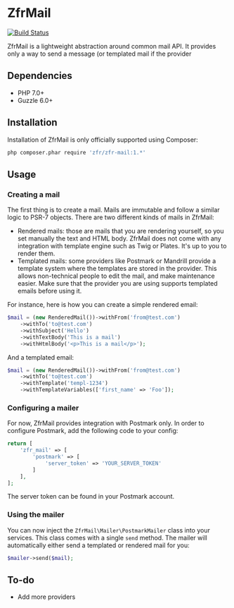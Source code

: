 ZfrMail
============

[![Build Status](https://travis-ci.org/zf-fr/zfr-mail.svg)](https://travis-ci.org/zf-fr/zfr-mail)

ZfrMail is a lightweight abstraction around common mail API. It provides only a way to send a message (or templated mail if
the provider

## Dependencies

* PHP 7.0+
* Guzzle 6.0+

## Installation

Installation of ZfrMail is only officially supported using Composer:

```sh
php composer.phar require 'zfr/zfr-mail:1.*'
```

## Usage

### Creating a mail

The first thing is to create a mail. Mails are immutable and follow a similar logic to PSR-7 objects. There are
two different kinds of mails in ZfrMail:

* Rendered mails: those are mails that you are rendering yourself, so you set manually the text and HTML body. ZfrMail
does not come with any integration with template engine such as Twig or Plates. It's up to you to render them.
* Templated mails: some providers like Postmark or Mandrill provide a template system where the templates are stored
in the provider. This allows non-technical people to edit the mail, and make maintenance easier. Make sure that the
provider you are using supports templated emails before using it.

For instance, here is how you can create a simple rendered email:

```php
$mail = (new RenderedMail())->withFrom('from@test.com')
    ->withTo('to@test.com')
    ->withSubject('Hello')
    ->withTextBody('This is a mail')
    ->withHtmlBody('<p>This is a mail</p>');
```

And a templated email:

```php
$mail = (new RenderedMail())->withFrom('from@test.com')
    ->withTo('to@test.com')
    ->withTemplate('templ-1234')
    ->withTemplateVariables(['first_name' => 'Foo']);
```

### Configuring a mailer

For now, ZfrMail provides integration with Postmark only. In order to configure Postmark, add the following code
to your config:

```php
return [
    'zfr_mail' => [
        'postmark' => [
            'server_token' => 'YOUR_SERVER_TOKEN'
        ]
    ],
];
```

The server token can be found in your Postmark account.

### Using the mailer

You can now inject the `ZfrMail\Mailer\PostmarkMailer` class into your services. This class comes with a single
`send` method. The mailer will automatically either send a templated or rendered mail for you:

```php
$mailer->send($mail);
```

## To-do

* Add more providers